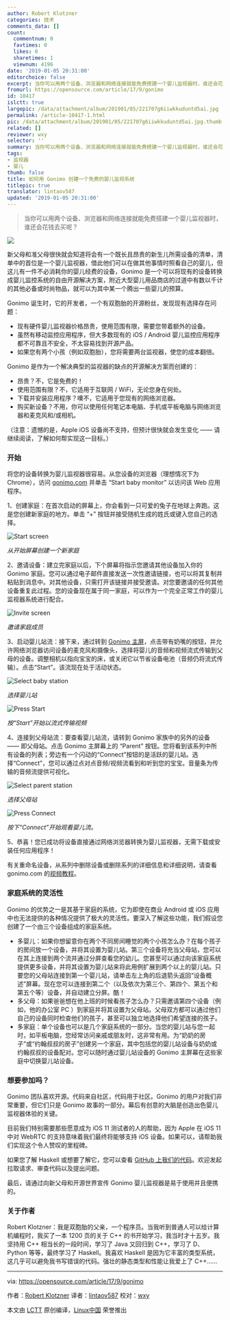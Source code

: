 ```yaml
---
author: Robert Klotzner
categories: 技术
comments_data: []
count:
  commentnum: 0
  favtimes: 0
  likes: 0
  sharetimes: 1
  viewnum: 4196
date: '2019-01-05 20:31:00'
editorchoice: false
excerpt: 当你可以用两个设备、浏览器和网络连接就能免费搭建一个婴儿监视器时，谁还会花钱去买呢？
fromurl: https://opensource.com/article/17/9/gonimo
id: 10417
islctt: true
largepic: /data/attachment/album/201901/05/221707g6iiwkkuduntd5ai.jpg
permalink: /article-10417-1.html
pic: /data/attachment/album/201901/05/221707g6iiwkkuduntd5ai.jpg.thumb.jpg
related: []
reviewer: wxy
selector: ''
summary: 当你可以用两个设备、浏览器和网络连接就能免费搭建一个婴儿监视器时，谁还会花钱去买呢？
tags:
- 监视器
- 婴儿
thumb: false
title: 如何用 Gonimo 创建一个免费的婴儿监视系统
titlepic: true
translator: lintaov587
updated: '2019-01-05 20:31:00'
---
```



> 
> 当你可以用两个设备、浏览器和网络连接就能免费搭建一个婴儿监视器时，谁还会花钱去买呢？
> 
> 
> 


![](/data/attachment/album/201901/05/221707g6iiwkkuduntd5ai.jpg)


新父母和准父母很快就会知道将会有一个既长且昂贵的新生儿所需设备的清单，清单中的首位是一个婴儿监视器，借此他们可以在做其他事情时照看自己的婴儿，但这儿有一件不必消耗你的婴儿经费的设备，Gonimo 是一个可以将现有的设备转换成婴儿监控系统的自由开源解决方案，附近大型婴儿用品商店的过道中有数以千计的其他必备或时尚物品，就可以为其中某一个腾出一些婴儿的预算。


Gonimo 诞生时，它的开发者，一个有双胞胎的开源粉丝，发现现有选择存在问题：


* 现有硬件婴儿监视器价格昂贵，使用范围有限，需要您带着额外的设备。
* 虽然有移动监控应用程序，但大多数现有的 iOS / Android 婴儿监控应用程序都不可靠且不安全，不太容易找到开源产品。
* 如果您有两个小孩（例如双胞胎），您将需要两台监视器，使您的成本翻倍。


Gonimo 是作为一个解决典型的监视器的缺点的开源解决方案而创建的：


* 昂贵？不，它是免费的！
* 使用范围有限？不，它适用于互联网 / WiFi，无论您身在何处。
* 下载并安装应用程序？噢不，它适用于您现有的网络浏览器。
* 购买新设备？不用，你可以使用任何笔记本电脑、手机或平板电脑与网络浏览器和麦克风和/或相机。


（注意：遗憾的是，Apple iOS 设备尚不支持，但预计很快就会发生变化 —— 请继续阅读，了解如何帮实现这一目标。）


### 开始


将您的设备转换为婴儿监视器很容易。从您设备的浏览器（理想情况下为 Chrome），访问 [gonimo.com](https://gonimo.com/) 并单击 “Start baby monitor” 以访问该 Web 应用程序。


1、创建家庭：在首次启动的屏幕上，你会看到一只可爱的兔子在地球上奔跑。这是您创建新家庭的地方。单击 “+” 按钮并接受随机生成的姓氏或键入您自己的选择。


![Start screen](/data/attachment/album/201901/05/203202vnf9bpr29fxnbpqb.png "Start screen")


*从开始屏幕创建一个新家庭*


2、邀请设备：建立完家庭以后，下个屏幕将指示您邀请其他设备加入你的 Gonimo 家庭。您可以通过电子邮件直接发送一次性邀请链接，也可以将其复制并粘贴到消息中。对其他设备，只需打开该链接并接受邀请。对您要邀请的任何其他设备重复此过程。您的设备现在属于同一家庭，可以作为一个完全正常工作的婴儿监视器系统进行配合。


![Invite screen](/data/attachment/album/201901/05/203204d0lhtt506nfowdxz.png "Invite screen")


*邀请家庭成员*


3、启动婴儿站流：接下来，通过转到 [Gonimo 主屏](https://app.gonimo.com/)，点击带有奶嘴的按钮，并允许网络浏览器访问设备的麦克风和摄像头，选择将婴儿的音频和视频流式传输到父母的设备。调整相机以指向宝宝的床，或关闭它以节省设备电池（音频仍将流式传输）。点击“Start”。该流现在处于活动状态。


![Select baby station](/data/attachment/album/201901/05/203205iydnon5zbl7o9n7o.png "Select baby station")


*选择婴儿站*


![Press Start](/data/attachment/album/201901/05/203209dxii7ehzmi9pmimm.png "Press Start")


*按“Start”开始以流式传输视频*


4、连接到父母站流：要查看婴儿站流，请转到 Gonimo 家族中的另外的设备 —— 即父母站。点击 Gonimo 主屏幕上的 “Parent” 按钮。您将看到该系列中所有设备的列表；旁边有一个闪动的“Connect”按钮的是活跃的婴儿站。选择“Connect”，您可以通过点对点音频/视频流看到和听到您的宝宝。音量条为传输的音频流提供可视化。


![Select parent station](/data/attachment/album/201901/05/203210ybdbbipjbifj3ybf.png "Select parent station")


*选择父母站*


![Press Connect](/data/attachment/album/201901/05/203211vryczgg6rq6zqw6w.png "Press Connect")


*按下“Connect”开始观看婴儿流。*


5、恭喜！您已成功将设备直接通过网络浏览器转换为婴儿监视器，无需下载或安装任何应用程序！


有关重命名设备，从系列中删除设备或删除系列的详细信息和详细说明，请查看 gonimo.com 的[视频教程](https://gonimo.com/index.php#intro)。


### 家庭系统的灵活性


Gonimo 的优势之一是其基于家庭的系统，它为即使在商业 Android 或 iOS 应用中也无法提供的各种情况提供了极大的灵活性。要深入了解这些功能，我们假设您创建了一个由三个设备组成的家庭系统。


* 多婴儿：如果你想留意你在两个不同房间睡觉的两个小孩怎么办？在每个孩子的房间放一个设备，并将其设置为婴儿站。第三个设备将充当父母站，您可以在其上连接到两个流并通过分屏查看您的幼儿。您甚至可以通过向该家庭系统提供更多设备，并将其设置为婴儿站来将此用例扩展到两个以上的婴儿站。只要您的父母站连接到第一个婴儿站，请单击左上角的后退箭头返回“设备概述”屏幕。现在您可以连接到第二个（以及依次为第三个、第四个、第五个和第五个等）设备，并自动建立分屏。酷！
* 多父母：如果爸爸想在他上班的时候看孩子怎么办？只需邀请第四个设备（例如，他的办公室 PC ）到家庭并将其设置为父母站。父母双方都可以通过他们自己的设备同时检查他们的孩子，甚至可以独立地选择他们希望连接的孩子。
* 多家庭：单个设备也可以是几个家庭系统的一部分。当您的婴儿站与您一起时，如平板电脑，您经常访问亲戚或朋友时，这非常有用。为“奶奶的房子”或“约翰叔叔的房子”创建另一个家庭，其中包括您的婴儿站设备与奶奶或约翰叔叔的设备配对。您可以随时通过婴儿站设备的 Gonimo 主屏幕在这些家庭中切换婴儿站设备。


### 想要参加吗？


Gonimo 团队喜欢开源。代码来自社区，代码用于社区。Gonimo 的用户对我们非常重要，但它们只是 Gonimo 故事的一部分。幕后有创意的大脑是创造出色婴儿监视器体验的关键。


目前我们特别需要那些愿意成为 iOS 11 测试者的人的帮助，因为 Apple 在 iOS 11 中对 WebRTC 的支持意味着我们最终将能够支持 iOS 设备。如果可以，请帮助我们实现这个令人赞叹的里程碑。


如果您了解 Haskell 或想要了解它，您可以查看 [GitHub 上我们的代码](https://github.com/gonimo/gonimo)。欢迎发起拉取请求、审查代码以及提出问题。


最后，请通过向新父母和开源世界宣传 Gonimo 婴儿监视器是易于使用并且便携的。


### 关于作者


Robert Klotzner：我是双胞胎的父亲，一个程序员。当我听到普通人可以给计算机编程时，我买了一本 1200 页的关于 C++ 的书开始学习，我当时才十五岁。我坚持用 C++ 相当长的一段时间，学习了 Java 又回归到 C++，学习了 D、Python 等等，最终学习了 Haskell。我喜欢 Haskell 是因为它丰富的类型系统，这几乎可以避免我书写错误的代码。强壮的静态类型和性能让我爱上了 C++……




---


via: <https://opensource.com/article/17/9/gonimo>


作者：[Robert Klotzner](https://opensource.com/users/robert-klotzner) 译者：[lintaov587](https://github.com/lintaov587) 校对：[wxy](https://github.com/wxy)


本文由 [LCTT](https://github.com/LCTT/TranslateProject) 原创编译，[Linux中国](https://linux.cn/) 荣誉推出